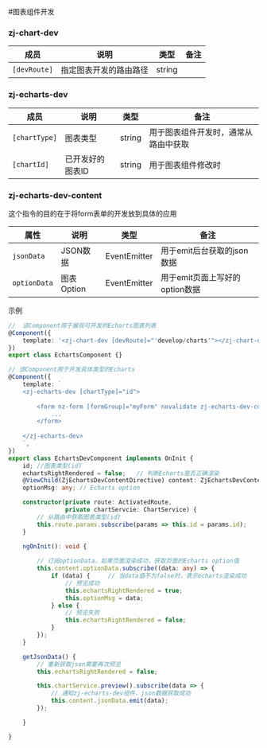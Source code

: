 #图表组件开发

### zj-chart-dev

| 成员 | 说明 | 类型 | 备注 |
| --- | --- | --- | --- |
| `[devRoute]` | 指定图表开发的路由路径 | string |  |

### zj-echarts-dev

| 成员 | 说明 | 类型 | 备注 |
| --- | --- | --- | --- |
| `[chartType]` | 图表类型 | string | 用于图表组件开发时，通常从路由中获取  |
| `[chartId]` | 已开发好的图表ID | string | 用于图表组件修改时  |


### zj-echarts-dev-content
这个指令的目的在于将form表单的开发放到具体的应用

| 属性 | 说明 | 类型 | 备注 |
| --- | --- | --- | --- |
| `jsonData` | JSON数据 | EventEmitter |  用于emit后台获取的json数据 |
| `optionData` | 图表Option | EventEmitter | 用于emit页面上写好的option数据  |


示例

```ts
//  该Component用于展现可开发的Echarts图表列表
@Component({
    template: '<zj-chart-dev [devRoute]="'develop/charts'"></zj-chart-dev>'
})
export class EchartsComponent {}

// 该Component用于开发具体类型的Echarts
@Component({
    template: `
    <zj-echarts-dev [chartType]="id">
    
        <form nz-form [formGroup]="myForm" novalidate zj-echarts-dev-content>
            ...
        </form>
    
    </zj-echarts-dev>
    `,
})
export class EchartsDevComponent implements OnInit {
    id; //图表类型(id)        
    echartsRightRendered = false;   // 判断Echarts是否正确渲染
    @ViewChild(ZjEchartsDevContentDirective) content: ZjEchartsDevContentDirective;
    optionMsg: any; // Echarts option

    constructor(private route: ActivatedRoute,
                private chartServcie: ChartService) {
        // 从路由中获取图表类型(id)        
        this.route.params.subscribe(params => this.id = params.id);
    }

    ngOnInit(): void {
    
        // 订阅optionData，如果页面渲染成功，获取页面的Echarts option值
        this.content.optionData.subscribe((data: any) => {
            if (data) {     // 当data值不为false时，表示echarts渲染成功
                // 预览成功
                this.echartsRightRendered = true;
                this.optionMsg = data;
            } else {
                // 预览失败
                this.echartsRightRendered = false;
            }
        });
    }

    getJsonData() {
        // 重新获取json需要再次预览
        this.echartsRightRendered = false;

        this.chartService.preview().subscribe(data => {
            // 通知zj-echarts-dev组件，json数据获取成功
            this.content.jsonData.emit(data);   
        });

    }

}


```
